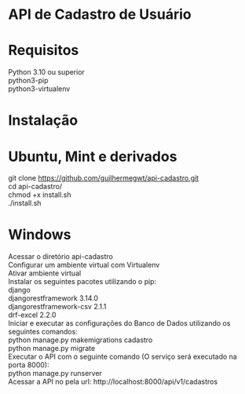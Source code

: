 # API de Cadastro de Usuário

# Requisitos

  Python 3.10 ou superior  
  python3-pip  
  python3-virtualenv  

# Instalação

# Ubuntu, Mint e derivados

  git clone https://github.com/guilhermegwt/api-cadastro.git  
  cd api-cadastro/  
  chmod +x install.sh  
  ./install.sh  

# Windows

  Acessar o diretório api-cadastro  
  Configurar um ambiente virtual com Virtualenv  
  Ativar ambiente virtual  
  Instalar os seguintes pacotes utilizando o pip:  
    django  
    djangorestframework 3.14.0  
    djangorestframework-csv 2.1.1  
    drf-excel 2.2.0  
  Iniciar e executar as configurações do Banco de Dados utilizando os seguintes comandos:  
    python manage.py makemigrations cadastro  
    python manage.py migrate  
  Executar o API com o seguinte comando (O serviço será executado na porta 8000):  
    python manage.py runserver  
  Acessar a API no pela url: http://localhost:8000/api/v1/cadastros  
  

  
